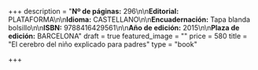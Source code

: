 +++
description = "**Nº de páginas:** 296\n\n**Editorial:** PLATAFORMA\n\n**Idioma:** CASTELLANO\n\n**Encuadernación:** Tapa blanda bolsillo\n\n**ISBN:** 9788416429561\n\n**Año de edición:** 2015\n\n**Plaza de edición:** BARCELONA"
draft = true
featured_image = ""
price = 580
title = "El cerebro del niño explicado para padres"
type = "book"

+++
